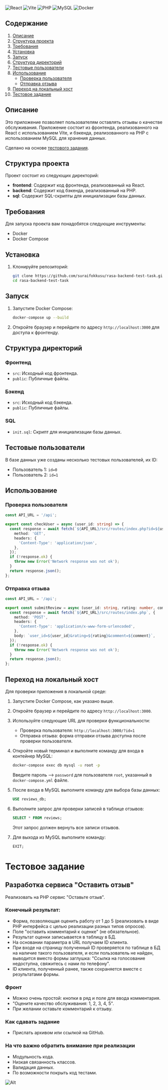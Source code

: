 ![React](https://img.shields.io/badge/React-20232A?style=for-the-badge&logo=react&logoColor=61DAFB)
![Vite](https://img.shields.io/badge/Vite-646CFF?style=for-the-badge&logo=vite&logoColor=white)
![PHP](https://img.shields.io/badge/PHP-777BB4?style=for-the-badge&logo=php&logoColor=white)
![MySQL](https://img.shields.io/badge/MySQL-4479A1?style=for-the-badge&logo=mysql&logoColor=white)
![Docker](https://img.shields.io/badge/Docker-2496ED?style=for-the-badge&logo=docker&logoColor=white)

## Содержание

1. [Описание](#описание)
2. [Структура проекта](#структура-проекта)
3. [Требования](#требования)
4. [Установка](#установка)
5. [Запуск](#запуск)
6. [Структура директорий](#структура-директорий)
7. [Тестовые пользователи](#тестовые-пользователи)
8. [Использование](#использование)
    - [Проверка пользователя](#проверка-пользователя)
    - [Отправка отзыва](#отправка-отзыва)
9. [Переход на локальный хост](#переход-на-локальный-хост)
10. [Тестовое задание](#тестовое-задание)
## Описание

Это приложение позволяет пользователям оставлять отзывы о качестве обслуживания. Приложение состоит из фронтенда, реализованного на React с использованием Vite, и бэкенда, реализованного на PHP с использованием MySQL для хранения данных.

Сделано на основе [тестового задания](#тестовое-задание). 

## Структура проекта

Проект состоит из следующих директорий:

- **frontend**: Содержит код фронтенда, реализованный на React.
- **backend**: Содержит код бэкенда, реализованный на PHP.
- **sql**: Содержит SQL-скрипты для инициализации базы данных.

## Требования

Для запуска проекта вам понадобятся следующие инструменты:

- Docker
- Docker Compose

## Установка

1. Клонируйте репозиторий:

   ```sh
   git clone https://github.com/suraifokkusu/rasa-backend-test-task.git
   cd rasa-backend-test-task
   ```

## Запуск

1. Запустите Docker Compose:

   ```sh
   docker-compose up --build
   ```

2. Откройте браузер и перейдите по адресу `http://localhost:3000` для доступа к фронтенду.

## Структура директорий

### Фронтенд

- `src`: Исходный код фронтенда.
- `public`: Публичные файлы.

### Бэкенд

- `src`: Исходный код бэкенда.
- `public`: Публичные файлы.

### SQL

- `init.sql`: Скрипт для инициализации базы данных.

## Тестовые пользователи

В базе данных уже созданы несколько тестовых пользователей, их ID:

- Пользователь 1: `id=0`
- Пользователь 2: `id=1`
## Использование

### Проверка пользователя

```typescript
const API_URL = '/api';

export const checkUser = async (user_id: string) => {
  const response = await fetch(`${API_URL}/src/routes/index.php?id=${user_id}`, {
    method: 'GET',
    headers: {
      'Content-Type': 'application/json',
    },
  });
  if (!response.ok) {
    throw new Error('Network response was not ok');
  }
  return response.json();
};
```

### Отправка отзыва

```typescript
const API_URL = '/api';

export const submitReview = async (user_id: string, rating: number, comment: string) => {
  const response = await fetch(`${API_URL}/src/routes/index.php`, {
    method: 'POST',
    headers: {
      'Content-Type': 'application/x-www-form-urlencoded',
    },
    body: `user_id=${user_id}&rating=${rating}&comment=${comment}`,
  });
  if (!response.ok) {
    throw new Error('Network response was not ok');
  }
  return response.json();
};
```
## Переход на локальный хост

Для проверки приложения в локальной среде:

1. Запустите Docker Compose, как указано выше.
2. Откройте браузер и перейдите по адресу `http://localhost:3000`.
3. Используйте следующие URL для проверки функциональности:
   - Проверка пользователя: `http://localhost:3000/?id=1`
   - Отправка отзыва: форма отправки отзыва доступна после проверки пользователя.

6. Откройте новый терминал и выполните команду для входа в контейнер MySQL:

   ```sh
   docker-compose exec db mysql -u root -p
   ```

   Введите пароль --> ```password``` для пользователя ```root```, указанный в `docker-compose.yml` файле.

7. После входа в MySQL выполните команду для выбора базы данных:

   ```sql
   USE reviews_db;
   ```

8. Выполните запрос для проверки записей в таблице отзывов:

   ```sql
   SELECT * FROM reviews;
   ```

   Этот запрос должен вернуть все записи отзывов.

9. Для выхода из MySQL выполните команду:

   ```sql
   EXIT;
   ```

# Тестовое задание

## Разработка сервиса "Оставить отзыв"

Реализовать на PHP сервис "Оставьте отзыв".

### Конечный результат:

- Форма, позволяющая оценить работу от 1 до 5 (реализовать в виде PHP интерфейса с целью реализации разных типов опросов).
- Поле "оставить комментарий к оценке" (не обязательное).
- Результат оценки записывается в таблицу в БД.
- На основании параметра в URL получаем ID клиента.
- При входе на страницу полученный ID проверяется по таблице в БД на наличие такого пользователя, и если пользователь не найден, выводится вместо формы заглушка: "Ссылка на голосование недоступна, свяжитесь с нами по телефону".
- ID клиента, полученный ранее, также сохраняется вместе с результатами формы.

### Фронт

- Можно очень простой: кнопки в ряд и поле для ввода комментария.
- "Оцените качество обслуживания: 1, 2, 3, 4, 5".
- При желании оставьте комментарий к отзыву.

### Как сдавать задание

- Прислать архивом или ссылкой на GitHub.

### На что важно обратить внимание при реализации

- Модульность кода.
- Низкая связанность классов.
- Валидация данных.
- По возможности покрыть код тестами.

![Alt](https://repobeats.axiom.co/api/embed/66b3cb1d03bece2f75b6cc95aa5fa5445f00aa2f.svg "Repobeats analytics image")
